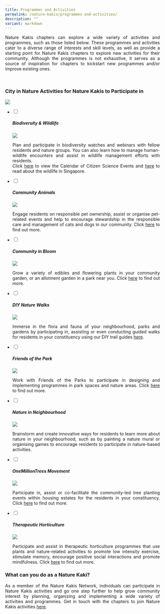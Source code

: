```yaml
---
title: Programmes and Activities
permalink: /nature-kakis/programmes-and-activities/
description: ""
variant: markdown
---
```

<style>
	a[target="_blank"]:after {
		content: none;
		margin: 0 3px 0 5px;
	}
</style>

<section>
	<p align="justify">Nature Kakis chapters can explore a wide variety of activities and programmes, such as those listed below. These programmes and activities cater to a diverse range of interests and skill levels, as well as provide a starting point for Nature Kakis chapters to explore new activities for their community. Although the programmes is not exhaustive, it serves as a source of inspiration for chapters to kickstart new programmes and/or improve existing ones. </p>	<br>
</section>

<section>
<h3 class="w3-border-bottom w3-border-light-grey w3-padding-16">City in Nature Activities for Nature Kakis to Participate in</h3>
<a rel="noopener noreferrer" target="_blank" href="https://go.gov.sg/naturekakisbrochure"><img src="/images/Brochure/Nature_Kakis_Brochure_A4_27dec2023_latest.png"></a>
	<ul class="jekyllcodex_accordion">
		<li><input type="checkbox" id="accordion1">
			<label for="accordion1"><h5>Biodiversity &amp; Wildlife</h5></label><div>
			<img align="top" src="/images/BioD%20&amp;%20wildlife/BioDandWildlife__1__Resized.jpg">
			<p align="justify">Plan and participate in biodiversity watches and webinars with fellow residents and nature groups. You can also learn how to manage human-wildlife encounters and assist in wildlife management efforts with residents. <br>Click <a rel="noopener noreferrer" target="_blank" href="https://go.gov.sg/citizen-science-nk">here</a> to view the Calendar of Citizen Science Events and <a rel="noopener noreferrer" target="_blank" href="https://go.gov.sg/wildlife-nk">here</a> to read about the wildlife in Singapore.</p>
		</div></li>
		<li><input type="checkbox" id="accordion2">
			<label for="accordion2"><h5>Community Animals</h5></label><div>
			<img align="top" src="/images/Community%20animals/cam2dog_Resized.jpg">
			<p align="justify">Engage residents on responsible pet ownership, assist or organise pet-related events and help to encourage stewardship in the responsible care and management of cats and dogs in our community. Click <a rel="noopener noreferrer" target="_blank" href="https://go.gov.sg/community-animals">here</a> to find out more.</p>
		</div></li>
		<li><input type="checkbox" id="accordion3">
			<label for="accordion3"><h5>Community in Bloom</h5></label><div>
			<img align="top" src="/images/CIB/CommunityInBloom__3_.jpg">
			<p align="justify">Grow a variety of edibles and flowering plants in your community garden, or an allotment garden in a park near you. Click <a rel="noopener noreferrer" target="_blank" href="https://go.gov.sg/gardeningsg-community-gardens">here</a> to find out more.</p>
		</div></li>
		<li><input type="checkbox" id="accordion4">
			<label for="accordion4"><h5>DIY Nature Walks</h5></label><div>
			<img align="top" src="/images/DIY%20Nature%20walks/GuideFacilitation_ChekJawa_2023_08_05_JacquelineChua__10__Resized.jpg">
			<p align="justify">Immerse in the flora and fauna of your neighbourhood, parks and gardens by participating in, assisting or even conducting guided walks for residents in your constituency using our DIY trail guides <a rel="noopener noreferrer" target="_blank" href="https://go.gov.sg/diy-nature-walks">here</a>.</p>
		</div></li>
		<li><input type="checkbox" id="accordion5">
			<label for="accordion5"><h5>Friends of the Park</h5></label><div>
			<img align="top" src="/images/FOTP/aywi5915.JPG">
			<p align="justify">Work with Friends of the Parks to participate in designing and implementing programmes in park spaces and nature areas. Click <a rel="noopener noreferrer" target="_blank" href="https://go.gov.sg/fotp-nk">here</a> to find out more.</p>
		</div></li>
		<li><input type="checkbox" id="accordion6">
			<label for="accordion6"><h5>Nature in Neighbourhood</h5></label><div>
			<img align="top" src="/images/Nature%20in%20neighborhood/nin1__2_.jpg">
			<p align="justify">Brainstorm and create innovative ways for residents to learn more about nature in your neighbourhood, such as by painting a nature mural or organising games to encourage residents to participate in nature-based activities.</p>
		</div></li>
		<li><input type="checkbox" id="accordion7">
			<label for="accordion7"><h5>OneMillionTrees Movement</h5></label><div>
			<img align="top" src="/images/OMT/treeplantingfamilytree_Resized.jpg">
			<p align="justify">Participate in, assist or co-facilitate the community-led tree planting events within housing estates for the residents in your constituency. Click <a rel="noopener noreferrer" target="_blank" href="https://go.gov.sg/omt-nk">here</a> to find out more.</p>
		</div></li>
		<li><input type="checkbox" id="accordion8">
			<label for="accordion8"><h5>Therapeutic Horticulture</h5></label><div>
			<img align="top" src="/images/TH%20Activities/TheapeuticHorticulture__3__Resized.jpg">
			<p align="justify">Participate and assist in therapeutic horticulture programmes that use plants and nature-related activities to promote low intensity exercise, stimulate memory, encourage positive social interactions and promote mindfulness. Click <a rel="noopener noreferrer" target="_blank" href="https://go.gov.sg/theraputic-horticulture">here</a> to find out more.<br></p>
		</div></li>
	</ul>
</section>	
	
<section>
<h3>What can you do as a Nature Kaki?</h3>	
<p align="justify">As a member of the Nature Kakis Network, individuals can participate in Nature Kakis activities and go one step further to help grow community interest by planning, organizing and implementing a wide variety of activities and programmes. Get in touch with the chapters to join Nature Kakis activities <a rel="noopener noreferrer" target="_blank" href="/nature-kakis/chapters/about-chapters/">here</a>.</p>
</section>